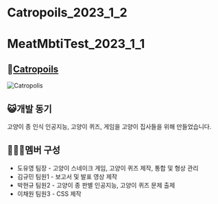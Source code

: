 # Catropoils_2023_1_2

# MeatMbtiTest_2023_1_1
## 🔗[Catropoils](https://catropoils.netlify.app)
![Catropolis](https://github.com/young123e/Catropoils_2023_1_2/assets/93528188/0c545c54-5b30-410a-af6e-9593ce66fd5e)


## 😺개발 동기

고양이 종 인식 인공지능, 고양이 퀴즈, 게임을 고양이 집사들을 위해 만들었습니다.

## 🧑‍🤝‍🧑멤버 구성
* 도유영 팀장 - 고양이 스네이크 게임, 고양이 퀴즈 제작, 통합 및 형상 관리
* 김규민 팀원1 - 보고서 및 발표 영상 제작
* 박현규 팀원2 - 고양이 종 판별 인공지능, 고양이 퀴즈 문제 출제
* 이채원 팀원3 - CSS 제작
